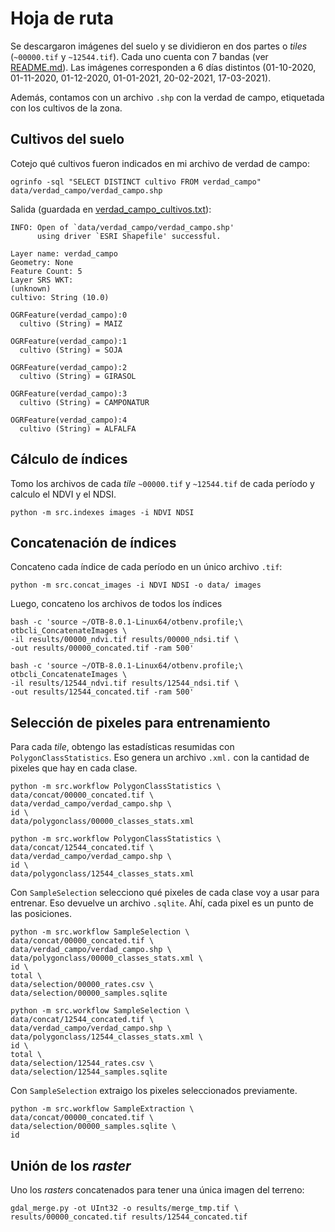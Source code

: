 # Hoja de ruta

Se descargaron imágenes del suelo y se dividieron en dos partes o _tiles_
(`~00000.tif` y `~12544.tif`). Cada uno cuenta con 7 bandas (ver [README.md](../README.md)). Las imágenes
corresponden a 6 días distintos (01-10-2020, 01-11-2020,
01-12-2020, 01-01-2021, 20-02-2021, 17-03-2021).

Además, contamos con un archivo `.shp` con la verdad de
campo, etiquetada con los cultivos de la zona.

## Cultivos del suelo

Cotejo qué cultivos fueron indicados en mi archivo de verdad de campo:

```
ogrinfo -sql "SELECT DISTINCT cultivo FROM verdad_campo" data/verdad_campo/verdad_campo.shp
```

Salida (guardada en [verdad_campo_cultivos.txt](verdad_campo_cultivos.txt)):

```
INFO: Open of `data/verdad_campo/verdad_campo.shp'
      using driver `ESRI Shapefile' successful.

Layer name: verdad_campo
Geometry: None
Feature Count: 5
Layer SRS WKT:
(unknown)
cultivo: String (10.0)

OGRFeature(verdad_campo):0
  cultivo (String) = MAIZ

OGRFeature(verdad_campo):1
  cultivo (String) = SOJA

OGRFeature(verdad_campo):2
  cultivo (String) = GIRASOL

OGRFeature(verdad_campo):3
  cultivo (String) = CAMPONATUR

OGRFeature(verdad_campo):4
  cultivo (String) = ALFALFA
```

## Cálculo de índices

Tomo los archivos de cada _tile_ `~00000.tif` y `~12544.tif` de cada período y calculo el
NDVI y el NDSI.

```
python -m src.indexes images -i NDVI NDSI
```

## Concatenación de índices

Concateno cada índice de cada período en un único archivo `.tif`:

```
python -m src.concat_images -i NDVI NDSI -o data/ images
```

Luego, concateno los archivos de todos los índices

```
bash -c 'source ~/OTB-8.0.1-Linux64/otbenv.profile;\
otbcli_ConcatenateImages \
-il results/00000_ndvi.tif results/00000_ndsi.tif \
-out results/00000_concated.tif -ram 500'
```

```
bash -c 'source ~/OTB-8.0.1-Linux64/otbenv.profile;\
otbcli_ConcatenateImages \
-il results/12544_ndvi.tif results/12544_ndsi.tif \
-out results/12544_concated.tif -ram 500'
```

## Selección de pixeles para entrenamiento

Para cada _tile_, obtengo las estadísticas resumidas con
`PolygonClassStatistics`. Eso genera un archivo `.xml.`
con la cantidad de pixeles que hay en cada clase.

```
python -m src.workflow PolygonClassStatistics \
data/concat/00000_concated.tif \
data/verdad_campo/verdad_campo.shp \
id \
data/polygonclass/00000_classes_stats.xml
```

```
python -m src.workflow PolygonClassStatistics \
data/concat/12544_concated.tif \
data/verdad_campo/verdad_campo.shp \
id \
data/polygonclass/12544_classes_stats.xml
```

Con `SampleSelection` selecciono qué pixeles de cada clase voy a usar para
entrenar. Eso devuelve un archivo `.sqlite`. Ahí, cada pixel es un punto de
las posiciones.

```
python -m src.workflow SampleSelection \
data/concat/00000_concated.tif \
data/verdad_campo/verdad_campo.shp \
data/polygonclass/00000_classes_stats.xml \
id \
total \
data/selection/00000_rates.csv \
data/selection/00000_samples.sqlite
```

```
python -m src.workflow SampleSelection \
data/concat/12544_concated.tif \
data/verdad_campo/verdad_campo.shp \
data/polygonclass/12544_classes_stats.xml \
id \
total \
data/selection/12544_rates.csv \
data/selection/12544_samples.sqlite
```

Con `SampleSelection` extraigo los pixeles seleccionados previamente.
```
python -m src.workflow SampleExtraction \
data/concat/00000_concated.tif \
data/selection/00000_samples.sqlite \
id
```

## Unión de los _raster_

Uno los _rasters_ concatenados para tener una única imagen del terreno:

```
gdal_merge.py -ot UInt32 -o results/merge_tmp.tif \
results/00000_concated.tif results/12544_concated.tif
```
